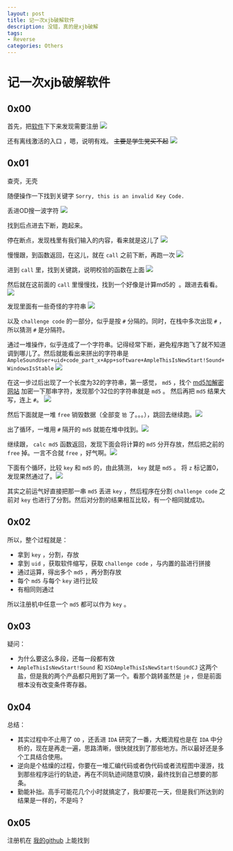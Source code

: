 ```yaml
---
layout: post
title: 记一次xjb破解软件
description: 没错，真的是xjb破解
tags:
- Reverse
categories: Others
---
```


# 记一次xjb破解软件

## 0x00

首先，把[软件](http://www.amplesound.net/)下下来发现需要注册 ![](/images/ample1.png)

还有离线激活的入口 ，嗯，说明有戏。 ~~主要是学生党买不起~~ ![](/images/ample2.png)

## 0x01

查壳，无壳

随便操作一下找到关键字 `Sorry, this is an invalid Key Code.`

丢进OD搜一波字符 ![](/images/ample3.png)

找到后点进去下断，跑起来。

停在断点，发现栈里有我们输入的内容，看来就是这儿了 ![](/images/ample4.png)

慢慢跟，到函数返回，在这儿，就在 `call` 之前下断，再跑一次 ![](/images/ample5.png)

进到 `call` 里，找到关键跳，说明校验的函数在上面 ![](/images/ample6.png)

然后就在这前面的 `call` 里慢慢找，找到一个好像是计算md5的 ![]() 。跟进去看看。 ![](/images/ample7.png)

发现里面有一些奇怪的字符串 ![](/images/ample8.png)

以及 `challenge code` 的一部分，似乎是按 `#` 分隔的。同时，在栈中多次出现 `#` ，所以猜测 `#` 是分隔符。

通过一堆操作，似乎连成了一个字符串。记得经常下断，避免程序跑飞了就不知道调到哪儿了。然后就能看出来拼出的字符串是 `AmpleSoundUser+uid+code_part_x+App+software+AmpleThisIsNewStart!Sound+WindowsIsStable`  ![](/images/ample9.png)

在这一步过后出现了一个长度为32的字符串，第一感觉， `md5` ，找个 [md5加解密网站](http://www.cmd5.com/) 加密一下那串字符，发现那个32位的字符串就是 `md5` 。 然后再把 `md5` 结果大写，连上 `#`。 ![](/images/ample10.png)

然后下面就是一堆 `free` 销毁数据（全部变 `铪` 了。。。），跳回去继续跑。![](/images/ample11.png)

出了循环，一堆用 `#` 隔开的 `md5` 就能在堆中找到。![](/images/ample12.png)

继续跟， `calc md5` 函数返回，发现下面会将计算的 `md5` 分开存放，然后把之前的 `free` 掉。一言不合就 `free` ，好气啊。![](/images/ample13.png)

下面有个循环，比较 `key` 和 `md5` 的，由此猜测， `key` 就是 `md5` 。 将 `z` 标记置0，发现果然通过了。![](/images/ample14.png)

其实之前运气好直接把那一串 `md5` 丢进 `key` ，然后程序在分割 `challenge code` 之前对 `key` 也进行了分割。然后对分割的结果相互比较，有一个相同就成功。

## 0x02

所以，整个过程就是：

- 拿到 `key` ，分割，存放
- 拿到 `uid` ，获取软件缩写，获取 `challenge code` ，与内置的盐进行拼接
- 通过运算，得出多个 `md5` ，再分割存放
- 每个 `md5` 与每个 `key` 进行比较
- 有相同则通过

所以注册机中任意一个 `md5` 都可以作为 `key` 。 

## 0x03

疑问：

- 为什么要这么多段，还每一段都有效
- `AmpleThisIsNewStart!Sound` 和 `XSDAmpleThisIsNewStart!SoundCJ` 这两个盐，但是我的两个产品都只用到了第一个。看那个跳转虽然是 `je` ，但是前面根本没有改变条件寄存器。

## 0x04

总结：

- 其实过程中不止用了 `OD` ，还丢进 `IDA` 研究了一番，大概流程也是在 `IDA` 中分析的，现在是再走一遍，思路清晰，很快就找到了那些地方。所以最好还是多个工具结合使用。
- 逆向是个枯燥的过程，你要在一堆汇编代码或者伪代码或者流程图中漫游，找到那些程序运行的轨迹，再在不同轨迹间随意切换，最终找到自己想要的那条。
- 勤能补拙。高手可能花几个小时就搞定了，我却要花一天，但是我们所达到的结果是一样的，不是吗？

## 0x05

注册机在 [我的github](https://github.com/PinkD/AmpleRegister) 上能找到